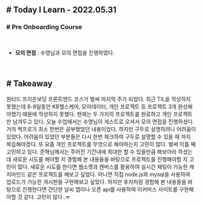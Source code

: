 ## # Today I Learn - 2022.05.31

### # Pre Onboarding Course

<br>

- **모의 면접** : 수영님과 모의 면접을 진행하였다.

<br>

## # Takeaway

원티드 프리온보딩 프론트엔드 코스가 벌써 마지막 주가 되었다.
최근 TIL을 작성하지 못했는데 8-9일동안 KB헬스케어, 모아데이터, 개인 프로젝트 등 프로젝트 3개 완성해야했기 때문에 작성하지 못했다. 현재는 두 가지의 프로젝트를 완료하고 개인 프로젝트만 남겨두고 있다. 오늘 수업에서는 수영님이 게스트로 오셔서 모의 면접을 진행하셨다. 거의 백프로가 최소 한번은 공부했었던 내용이었다. 하지만 구두로 설명하려니 어려움이 있었다. 어려움이 있었던 부분들은 다시 한번 체크하여 구두로 설명할 수 있을 때 까지 복습해야겠다. 또 요즘 개인 프로젝트를 무엇으로 해야하는지 고민이 많다. 벌써 이틀 째 고민하고 있다. 준혁님께서는 주어진 기간내에 최대한 할 수 있을만큼 해보아라 하셨는데 새로운 시도를 해야할 지 경험해 본 내용들을 바탕으로 프로젝트를 진행해야할 지 고민이 많다. 새로운 시도를 한다면 웹소켓과 캔버스를 활용하여 실시간 채팅이 가능한 캐치마인드 같은 프로젝트를 해보고 싶었다. 아니면 직접 node.js와 mysql을 사용하여 업로드가 가능한 게시판을 구현해보고 싶었다. 하지만 후자처럼 경험해 본 내용들을 바탕으로 진행한다면 간단한 날씨 앱이나 오픈 api를 사용하여 이커머스 사이트를 구현해야할 것 같다. 고민이 많다..ㅠ
